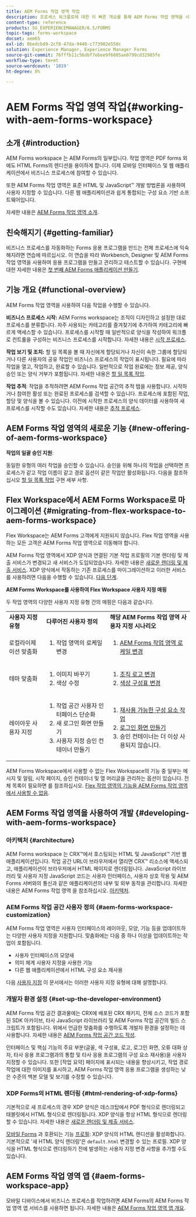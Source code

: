 ```yaml
---
title: AEM Forms 작업 영역 작업
description: 프로세스 워크플로에 대한 이 빠른 개요를 통해 AEM Forms 작업 영역을 시작하십시오.
content-type: reference
products: SG_EXPERIENCEMANAGER/6.5/FORMS
topic-tags: forms-workspace
docset: aem65
exl-id: 0bedcbd9-2cf8-47da-9440-c773982e550c
solution: Experience Manager, Experience Manager Forms
source-git-commit: 76fffb11c56dbf7ebee9f6805ae0799cd32985fe
workflow-type: tm+mt
source-wordcount: '1019'
ht-degree: 0%

---
```


# AEM Forms 작업 영역 작업{#working-with-aem-forms-workspace}

## 소개 {#introduction}

AEM Forms workspace 는 AEM Forms의 일부입니다. 작업 영역은 PDF forms 외에도 HTML Forms의 렌디션을 용이하게 합니다. 이제 모바일 인터페이스 및 웹 애플리케이션에서 비즈니스 프로세스에 참여할 수 있습니다.

또한 AEM Forms 작업 영역은 표준 HTML 및 JavaScript™ 개발 방법론을 사용하여 사용자 지정할 수 있습니다. 다른 웹 애플리케이션과 쉽게 통합되는 구성 요소 기반 소프트웨어입니다.

자세한 내용은 [AEM Forms 작업 영역 소개](/help/forms/using/introduction-html-workspace.md).

## 친숙해지기 {#getting-familiar}

비즈니스 프로세스를 자동화하는 Forms 응용 프로그램을 만드는 전체 프로세스에 익숙해지려면 연습에 따르십시오. 이 연습을 따라 Workbench, Designer 및 AEM Forms 작업 영역을 사용하여 응용 프로그램을 만들고 관리하고 테스트할 수 있습니다. 구현에 대한 자세한 내용은 [첫 번째 AEM Forms 애플리케이션 만들기](https://help.adobe.com/en_US/livecycle/11.0/CreateFirstApp/index.html).

## 기능 개요 {#functional-overview}

AEM Forms 작업 영역을 사용하여 다음 작업을 수행할 수 있습니다.

**비즈니스 프로세스 시작:** AEM Forms workspace는 조직이 디자인하고 설정한 대로 프로세스를 분류합니다. 자주 사용되는 카테고리를 즐겨찾기에 추가하여 카테고리에 빠르게 액세스할 수 있습니다. 프로세스를 시작할 때 일반적으로 양식을 작성하여 워크플로 컨트롤을 구성하는 비즈니스 프로세스를 시작합니다. 자세한 내용은 [시작 프로세스](/help/forms/using/starting-processes.md).

**작업 보기 및 조치:** 할 일 목록을 볼 때 자신에게 할당되거나 자신이 속한 그룹에 할당되거나 다른 사용자의 공유 작업인 비즈니스 프로세스의 작업이 표시됩니다. 필요에 따라 작업을 열고, 작업하고, 완료할 수 있습니다. 일반적으로 작업 완료에는 정보 제공, 양식 승인 또는 양식 거부가 포함됩니다. 자세한 내용은 [할 일 목록 작업](/help/forms/using/todo-lists.md).

**작업 추적**: 작업을 추적하려면 AEM Forms 작업 공간의 추적 탭을 사용합니다. 시작하거나 참여한 활성 또는 완료된 프로세스를 검색할 수 있습니다. 프로세스에 포함된 작업, 할당 및 양식을 볼 수 있습니다. 이전에 시작한 프로세스의 양식 데이터를 사용하여 새 프로세스를 시작할 수도 있습니다. 자세한 내용은 [추적 프로세스](/help/forms/using/tracking-processes.md).

## AEM Forms 작업 영역의 새로운 기능 {#new-offering-of-aem-forms-workspace}

**작업의 일괄 승인 지원**:

동일한 유형의 여러 작업을 승인할 수 있습니다. 승인을 위해 하나의 작업을 선택하면 프로세스가 같고 작업 이름이 같고 경로 옵션이 같은 작업만 활성화됩니다. 다음을 참조하십시오 [할 일 목록 작업](/help/forms/using/todo-lists.md) 구현 세부 사항.

## Flex Workspace에서 AEM Forms Workspace로 마이그레이션 {#migrating-from-flex-workspace-to-aem-forms-workspace}

Flex Workspace는 AEM Forms 고객에게 지원되지 않습니다. Flex 작업 영역을 사용하는 모든 고객은 AEM Forms 작업 영역으로 이동해야 합니다.

AEM Forms 작업 영역에서 XDP 양식과 연결된 기본 작업 프로필의 기본 렌더링 및 제출 서비스가 변경되고 새 서비스가 도입되었습니다. 자세한 내용은 [새로운 렌더링 및 제출 서비스](/help/forms/using/new-render-submit-service.md). XDP 양식에서 작동하는 기존 프로세스를 마이그레이션하고 이러한 서비스를 사용하려면 다음을 수행할 수 있습니다. [다음 단계](new-render-submit-service.md).

**AEM Forms Workspace를 사용하여 Flex Workspace 사용자 지정 매핑**

두 작업 영역의 다양한 사용자 지정 유형 간의 매핑은 다음과 같습니다.

<table>
 <tbody>
  <tr>
   <td><strong>사용자 지정 유형 </strong></td>
   <td><strong>다루어진 사용자 정의 </strong></td>
   <td><strong>해당 AEM Forms 작업 영역 사용자 지정 시나리오</strong></td>
  </tr>
  <tr>
   <td>로컬라이제이션 맞춤화</td>
   <td>
    <ol>
     <li>작업 영역의 로케일 변경</li>
    </ol> </td>
   <td>
    <ol>
     <li><a href="/help/forms/using/changing-locale-user-interface.md">AEM Forms 작업 영역 로케일 변경</a></li>
    </ol> </td>
  </tr>
  <tr>
   <td>테마 맞춤화</td>
   <td>
    <ol>
     <li>이미지 바꾸기</li>
     <li>색상 수정</li>
    </ol> </td>
   <td>
    <ol>
     <li><a href="/help/forms/using/changing-organization-logo-branding.md">조직 로고 변경</a> </li>
     <li><a href="/help/forms/using/changing-color-scheme-interface.md">색상 구성표 변경</a></li>
    </ol> </td>
  </tr>
  <tr>
   <td>레이아웃 사용자 지정</td>
   <td>
    <ol>
     <li>작업 공간 사용자 인터페이스 단순화<br /> </li>
     <li>새 로그인 화면 만들기</li>
     <li>사용자 지정 승인 컨테이너 만들기</li>
    </ol> </td>
   <td>
    <ol>
     <li><a href="/help/forms/using/description-reusable-components.md">재사용 가능한 구성 요소 작업</a></li>
     <li><a href="/help/forms/using/creating-new-login-screen.md">로그인 화면 만들기</a></li>
     <li>승인 컨테이너는 더 이상 사용되지 않습니다.</li>
    </ol> </td>
  </tr>
 </tbody>
</table>

AEM Forms Workspace에서 사용할 수 없는 Flex Workspace의 기능 중 일부는 메시지 및 알림, 시작 페이지, 승인 컨테이너 및 열 머리글을 관리하는 옵션이 있습니다. 전체 목록이 필요하면 를 참조하십시오. [Flex 작업 영역의 기능을 AEM Forms 작업 영역에서 사용할 수 없음](/help/forms/using/features-flex-workspace-available-html.md).

## AEM Forms 작업 영역을 사용하여 개발 {#developing-with-aem-forms-workspace}

### 아키텍처 {#architecture}

AEM Forms workspace 는 CRX™에서 호스팅되는 HTML 및 JavaScript™ 기반 웹 애플리케이션입니다. 작업 공간 URL이 브라우저에서 열리면 CRX™ 리소스에 액세스되고, 애플리케이션이 브라우저에서 HTML 페이지로 렌더링됩니다. JavaScript 라이브러리 및 사용자 지정 JavaScript 코드는 사용자 인터페이스, 사용자 상호 작용 및 AEM Forms 서버와의 통신과 같은 애플리케이션의 내부 및 외부 동작을 관리합니다. 자세한 내용은 AEM Forms 작업 영역 을 참조하십시오. [아키텍처](/help/forms/using/html-workspace-architecture.md).

### AEM Forms 작업 공간 사용자 정의 {#aem-forms-workspace-customization}

AEM Forms 작업 영역은 사용자 인터페이스의 레이아웃, 모양, 기능 등을 업데이트하는 다양한 사용자 지정을 지원합니다. 맞춤화에는 다음 중 하나 이상을 업데이트하는 작업이 포함됩니다.

* 사용자 인터페이스의 모양새
* 의미 체계 사용자 지정을 사용한 기능
* 다른 웹 애플리케이션에서 HTML 구성 요소 재사용

다음 [사용자 지정](introduction-customizing-html-workspace.md#types-of-customizations) 이 문서에서는 이러한 사용자 지정 유형에 대해 설명합니다.

### 개발자 환경 설정 {#set-up-the-developer-environment}

AEM Forms 작업 공간 결과물에는 CRX에 배포된 CRX 패키지, 전체 소스 코드가 포함된 SDK 아카이브, 타사 JavaScript 라이브러리 및 AEM Forms 작업 공간의 빌드 스크립트가 포함됩니다. 위에서 언급한 맞춤화를 수행하도록 개발자 환경을 설정하는 데 사용합니다. 자세한 내용은 [AEM Forms 작업 공간 코드 작성](introduction-customizing-html-workspace.md#building-html-workspace-code).

인터페이스 및 핵심 기능의 주요 부분(글꼴, 색 구성표, 로고, 로그인 화면, 오류 대화 상자, 타사 응용 프로그램과의 통합 및 타사 응용 프로그램의 구성 요소 재사용)을 사용자 지정할 수 있습니다. 또한 [작업 요약] 페이지에 표시되는 내용을 향상시키고, 작업 경로 작업에 대한 이미지를 표시하고, AEM Forms 작업 영역 응용 프로그램을 생성하는 낮은 수준의 백본 모델 및 보기를 수정할 수 있습니다.

### XDP Forms의 HTML 렌더링 {#html-rendering-of-xdp-forms}

기본적으로 새 프로세스의 경우 XDP 양식은 데스크탑에서 PDF 형식으로 렌더링되고 태블릿에서 HTML 형식으로 렌더링됩니다. XDP 양식을 항상 HTML 형식으로 렌더링할 수 있습니다. 자세한 내용은 [새로운 렌더링 및 제출 서비스](/help/forms/using/new-render-submit-service.md).

[모바일 Forms](https://helpx.adobe.com/livecycle/help/mobile-forms/introduction.html) 과 호환되는 기능 [프로필](https://helpx.adobe.com/livecycle/help/mobile-forms/creating-profile.html): XDP 양식의 HTML 렌디션을 활성화합니다. 기본적으로 &#39;새 HTML 양식 렌더링&#39;은 `default.html` 변경할 수 있는 프로필. XDP 양식을 HTML 형식으로 렌더링하기 전에 발생하는 사용자 지정 변경 사항을 추가할 수도 있습니다.

## AEM Forms 작업 영역 앱 {#aem-forms-workspace-app}

모바일 디바이스에서 비즈니스 프로세스를 작업하려면 AEM Forms의 AEM Forms 작업 영역 앱 서비스를 사용하면 됩니다. 자세한 내용은 [AEM Forms 작업 영역 앱 개요](https://helpx.adobe.com/livecycle/help/mobile-workspace/mobile-workspace-overview.html).
